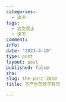 ```yaml
---
categories:
  - 读书
tags:
  - 古文观止
  - 读书
comment: 
info: 
date: '2023-4-10'
type: post
layout: post
published: false
sha: 
slug: the-post-2010
title: 子产告范宣子轻币

---
```

